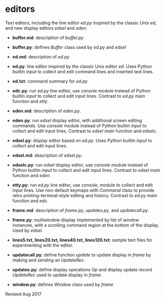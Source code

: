 
editors
=======

Text editors, including the line editor *ed.py* inspired by the
    classic *Unix ed*, and new display editors *edsel* and *eden*:

- **buffer.md**: description of *buffer.py*

- **buffer.py**: defines *Buffer* class used by *ed.py* and *edsel*

- **ed.md**: description of *ed.py*

- **ed.py**: line editor inspired by the classic Unix editor *ed*.
  Uses Python builtin *input* to collect and edit command lines and inserted
  text lines.

- **ed.txt**: command summary for *ed.py*

- **edc.py**: run *ed.py* line editor, use *console*
  module instead of Python builtin *input* to collect and edit
  input lines.  Contrast to *ed.py* *main* function and *etty*.

- **eden.md**: description of *eden.py*.

- **eden.py**: run *edsel* display editor, with additional screen editing 
  commands.  Use *console* module instead of Python builtin *input* 
  to collect and edit
  input lines.  Contrast to *edsel* *main* function and *edselc*.

- **edsel.py**: display editor based on *ed.py*.  Uses Python builtin
  *input* to collect and edit input lines.

- **edsel.md**: description of *edsel.py*.

- **edselc.py**: run *edsel* display editor, use *console*
  module instead of Python builtin *input* to collect and edit
  input lines.  Contrast to *edsel* *main* function and *eden*.

- **etty.py**: run *ed.py* line editor, use *console*,
  module to collect and edit input lines.  Use
  non-default keymaps with *Command* class to provide retro
  printing-terminal-style editing and history.  Contrast to *ed.py*
  *main* function and *edc*.

- **frame.md**: description of *frame.py*, *updates.py*, and *updatecall.py*.

- **frame.py**: multiwindow display implemented by list of *window*
   instances, with a scrolling command region at the bottom of the
   display.  Used by *edsel*.

- **lines5.txt, lines20.txt, lines40.txt, lines120.txt**: sample text
    files for experimenting with the editor.

- **updatecall.py**: define function *update* to update display in
     *frame* by making and sending an *UpdateRec*.

- **updates.py**: define display operations *Op* and display update record 
  *UpdateRec* used to update display in *frame*.

- **window.py**: defines Window class used by *frame*

Revised Aug 2017
